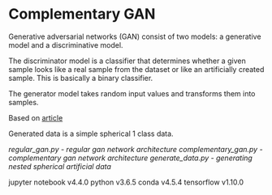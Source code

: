 # Complementary GAN

Generative adversarial networks (GAN) consist of two models: a generative model and a discriminative model.

The discriminator model is a classifier that determines whether a given sample looks like a real sample from the dataset or like an artificially created sample. This is basically a binary classifier.

The generator model takes random input values and transforms them into samples.

Based on [article](https://arxiv.org/pdf/1803.01798.pdf)

Generated data is a simple spherical 1 class data.

*regular_gan.py - regular gan network architecture*
*complementary_gan.py - complementary gan network architecture*
*generate_data.py - generating nested spherical artificial data*

jupyter notebook v4.4.0
python v3.6.5
conda v4.5.4
tensorflow v1.10.0